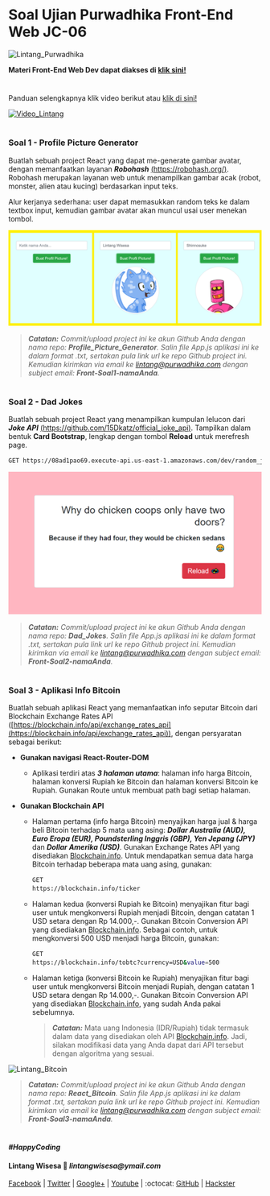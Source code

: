 # Soal Ujian Purwadhika Front-End Web JC-06

![Lintang_Purwadhika](https://static.wixstatic.com/media/2e6af2_f69a4271c3534ae1869a7ed63e278b2b~mv2.png/v1/fill/w_246,h_39,al_c,usm_0.66_1.00_0.01/2e6af2_f69a4271c3534ae1869a7ed63e278b2b~mv2.png)

**Materi Front-End Web Dev dapat diakses di [klik sini!](https://github.com/LintangWisesa/Purwadhika-JC06-02_FrontEnd)**
#

Panduan selengkapnya klik video berikut atau [klik di sini!](https://www.youtube.com/watch?v=37NdfNn8a8A)

[![Video_Lintang](https://img.youtube.com/vi/37NdfNn8a8A/0.jpg)](https://www.youtube.com/watch?v=37NdfNn8a8A)

#
### **Soal 1 - Profile Picture Generator**

Buatlah sebuah project React yang dapat me-generate gambar avatar, dengan memanfaatkan layanan *__Robohash__* [(https://robohash.org/)](https://robohash.org/). Robohash merupakan layanan web untuk menampilkan gambar acak (robot, monster, alien atau kucing) berdasarkan input teks.

Alur kerjanya sederhana: user dapat memasukkan random teks ke dalam textbox input, kemudian gambar avatar akan muncul usai user menekan tombol.

![Lintang_Avatar](./soal1.png)

>_**Catatan:**_ *Commit/upload project ini ke akun Github Anda dengan nama repo: **Profile_Picture_Generator**. Salin file App.js aplikasi ini ke dalam format .txt, sertakan pula link url ke repo Github project ini. Kemudian kirimkan via email ke lintang@purwadhika.com dengan subject email: __Front-Soal1-namaAnda__.*

#
### **Soal 2 - Dad Jokes**

Buatlah sebuah project React yang menampilkan kumpulan lelucon dari __*Joke API*__ [(https://github.com/15Dkatz/official_joke_api)](https://github.com/15Dkatz/official_joke_api). Tampilkan dalam bentuk **Card Bootstrap**, lengkap dengan tombol __Reload__ untuk merefresh page. 

```bash
GET https://08ad1pao69.execute-api.us-east-1.amazonaws.com/dev/random_joke
```

![Lintang_Dad_Jokes](./soal2.png)

>_**Catatan:**_ *Commit/upload project ini ke akun Github Anda dengan nama repo: **Dad_Jokes**. Salin file App.js aplikasi ini ke dalam format .txt, sertakan pula link url ke repo Github project ini. Kemudian kirimkan via email ke lintang@purwadhika.com dengan subject email: __Front-Soal2-namaAnda__.*

#
### **Soal 3 - Aplikasi Info Bitcoin**

Buatlah sebuah aplikasi React yang memanfaatkan info seputar Bitcoin dari Blockchain Exchange Rates API ([https://blockchain.info/api/exchange_rates_api](https://blockchain.info/api/exchange_rates_api)), dengan persyaratan sebagai berikut:

- **Gunakan navigasi React-Router-DOM**
  - Aplikasi terdiri atas **_3 halaman utama_**: halaman info harga Bitcoin, halaman konversi Rupiah ke Bitcoin dan halaman konversi Bitcoin ke Rupiah. Gunakan Route untuk membuat path bagi setiap halaman.

- **Gunakan Blockchain API**
  - Halaman pertama (info harga Bitcoin) menyajikan harga jual & harga beli Bitcoin terhadap 5 mata uang asing: **_Dollar Australia (AUD), Euro Eropa (EUR), Poundsterling Inggris (GBP), Yen Jepang (JPY)_** dan **_Dollar Amerika (USD)_**. Gunakan Exchange Rates API yang disediakan [Blockchain.info](https://blockchain.info/api/exchange_rates_api). Untuk mendapatkan semua data harga Bitcoin terhadap beberapa mata uang asing, gunakan:
    ```bash
    GET
    https://blockchain.info/ticker
    ```

  - Halaman kedua (konversi Rupiah ke Bitcoin) menyajikan fitur bagi user untuk mengkonversi Rupiah menjadi Bitcoin, dengan catatan 1 USD setara dengan Rp 14.000,-. Gunakan Bitcoin Conversion API yang disediakan [Blockchain.info](https://blockchain.info/api/exchange_rates_api). Sebagai contoh, untuk mengkonversi 500 USD menjadi harga Bitcoin, gunakan: 
    ```bash
    GET   
    https://blockchain.info/tobtc?currency=USD&value=500
    ```
  
  - Halaman ketiga (konversi Bitcoin ke Rupiah) menyajikan fitur bagi user untuk mengkonversi Bitcoin menjadi Rupiah, dengan catatan 1 USD setara dengan Rp 14.000,-. Gunakan Bitcoin Conversion API yang disediakan [Blockchain.info](https://blockchain.info/api/exchange_rates_api), yang sudah Anda pakai sebelumnya. 
  
    > _**Catatan:**_
    Mata uang Indonesia (IDR/Rupiah) tidak termasuk dalam data yang disediakan oleh API [Blockchain.info](https://blockchain.info/api/exchange_rates_api). Jadi, silakan modifikasi data yang Anda dapat dari API tersebut dengan algoritma yang sesuai.

![Lintang_Bitcoin](https://4.bp.blogspot.com/-B6q5J-hz70Q/Ww9ic69eVnI/AAAAAAAAELE/W8cStewOUt8tk1NLkdRFArqfKVzgt9C_QCLcBGAs/s1600/soal3a.png)

>_**Catatan:**_ *Commit/upload project ini ke akun Github Anda dengan nama repo: **React_Bitcoin**. Salin file App.js aplikasi ini ke dalam format .txt, sertakan pula link url ke repo Github project ini. Kemudian kirimkan via email ke lintang@purwadhika.com dengan subject email: __Front-Soal3-namaAnda__.*

#

*__#HappyCoding__*

#### Lintang Wisesa :love_letter: _lintangwisesa@ymail.com_

[Facebook](https://www.facebook.com/lintangbagus) | 
[Twitter](https://twitter.com/Lintang_Wisesa) |
[Google+](https://plus.google.com/u/0/+LintangWisesa1) |
[Youtube](https://www.youtube.com/user/lintangbagus) |
:octocat: [GitHub](https://github.com/LintangWisesa) |
[Hackster](https://www.hackster.io/lintangwisesa)
